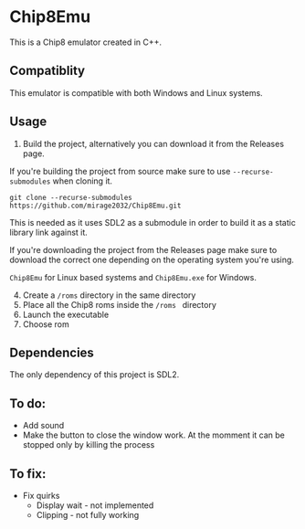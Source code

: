 # Chip8Emu

This is a Chip8 emulator created in C++.

## Compatiblity

This emulator is compatible with both Windows and Linux systems.

## Usage

1. Build the project, alternatively you can download it from the Releases page.

If you're building the project from source make sure to use `--recurse-submodules`  when cloning it.

`git clone --recurse-submodules https://github.com/mirage2032/Chip8Emu.git`

This is needed as it uses SDL2 as a submodule in order to build it as a static library link against it.

If you're downloading the project from the Releases page make sure to download the correct one depending on the
operating system you're using.

`Chip8Emu` for Linux based systems and `Chip8Emu.exe` for Windows.

4. Create a `/roms` directory in the same directory
3. Place all the Chip8 roms inside the `/roms ` directory
4. Launch the executable
5. Choose rom

## Dependencies

The only dependency of this project is SDL2.

## To do:

- Add sound
- Make the button to close the window work. At the momment it can be stopped only by killing the process

## To fix:

- Fix quirks
    - Display wait - not implemented
    - Clipping - not fully working